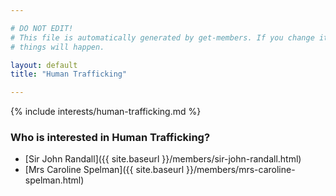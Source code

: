 ```yaml
---

# DO NOT EDIT!
# This file is automatically generated by get-members. If you change it, bad
# things will happen.

layout: default
title: "Human Trafficking"

---
```


{% include interests/human-trafficking.md %}

### Who is interested in Human Trafficking?


* [Sir John Randall]({{ site.baseurl }}/members/sir-john-randall.html)
* [Mrs Caroline Spelman]({{ site.baseurl }}/members/mrs-caroline-spelman.html)
